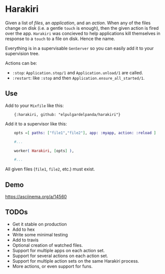 # Harakiri

Given a list of _files_, an _application_, and an _action_. When any of the
files change on disk (i.e. a gentle `touch` is enough), then the given action
is fired over the app. `Harakiri` was concieved to help applications kill
themselves in response to a `touch` to a file on disk. Hence the name.

Everything is in a supervisable `GenServer` so you can easily add it to your
supervision tree.

Actions can be:

* `:stop`: `Application.stop/1` and `Application.unload/1` are called.
* `:restart`: like `:stop` and then `Application.ensure_all_started/1`.

## Use

Add to your `Mixfile` like this:

```
    {:harakiri, github: "elpulgardelpanda/harakiri"}
```

Add it to a supervisor like this:

```elixir
    opts =[ paths: ["file1","file2"], app: :myapp, action: :reload ]

    #...

    worker( Harakiri, [opts] ),

    #...

```

All given files (`file1`, `file2`, etc.) must exist.

## Demo

https://asciinema.org/a/14560

## TODOs

* Get it stable on production
* Add to hex
* Write some minimal testing
* Add to travis
* Optional creation of watched files.
* Support for multiple apps on each action set.
* Support for several actions on each action set.
* Support for multiple action sets on the same Harakiri process.
* More actions, or even support for funs.
